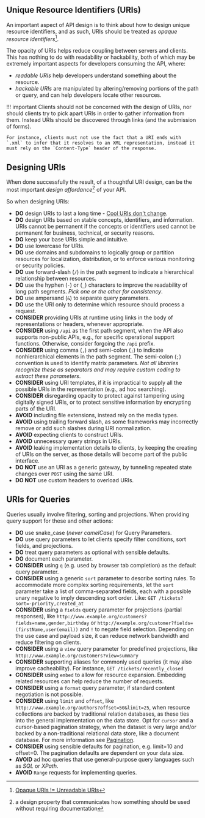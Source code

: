 ## Unique Resource Identifiers (URIs)

An important aspect of API design is to think about how to design unique resource identifiers, and as such, URIs should be treated as *opaque resource identifiers*[^1].

The opacity of URIs helps reduce coupling between servers and clients. This has nothing to do with readability or hackability, both of which may be extremely important aspects for developers consuming the API, where:

- *readable URIs* help developers understand something about the resource.
- *hackable URIs* are manipulated by altering/removing portions of the path or query, and can help developers locate other resources.

!!! important
    Clients should not be concerned with the design of URIs, nor should clients try to pick apart URIs in order to gather information from them. Instead URIs should be discovered through links (and the submission of forms).
    
    For instance, clients must not use the fact that a URI ends with `.xml` to infer that it resolves to an XML representation, instead it must rely on the `Content-Type` header of the response. 

## Designing URIs

When done successfully the result, of a thoughtful URI design, can be the most important *design affordance*[^2] of your API.

So when designing URIs:

- **DO** design URIs to last a long time - [Cool URIs don't change](<http://www.w3.org/Provider/Style/URI>).
- **DO** design URIs based on stable concepts, identifiers, and information. URIs cannot be permanent if the concepts or identifiers used cannot be permanent for business, technical, or security reasons. 
- **DO** keep your base URIs simple and intuitive.
- **DO** use lowercase for URIs.
- **DO** use domains and subdomains to logically group or partition resources for localization, distribution, or to enforce various monitoring or security policies.
- **DO** use forward-slash (`/`) in the path segment to indicate a hierarchical relationship between resources.
- **DO** use the hyphen (`-`) or (`_`) characters to improve the readability of long path segments. *Pick one or the other for consistency*.
- **DO** use ampersand (`&`) to separate query parameters.
- **DO** use the URI only to determine which resource should process a request.
- **CONSIDER** providing URIs at runtime using links in the body of representations or headers, whenever appropriate.
- **CONSIDER** using `/api` as the first path segment, when the API also supports non-public APIs, e.g., for specific operational support functions. Otherwise, consider forgoing the `/api` prefix.
- **CONSIDER** using comma (`,`) and semi-colon (`;`) to indicate nonhierarchical elements in the path segment. The semi-colon (`;`) convention is used to identify matrix parameters. *Not all libraries recognize these as separators and may require custom coding to extract these parameters*.
- **CONSIDER** using URI templates, if it is impractical to supply all the possible URIs in the representation (e.g., ad hoc searching).
- **CONSIDER** disregarding opacity to protect against tampering using digitally signed URIs, or to protect sensitive information by encrypting parts of the URI.
- **AVOID** including file extensions, instead rely on the media types.
- **AVOID** using trailing forward slash, as some frameworks may incorrectly remove or add such slashes during URI normalization.
- **AVOID** expecting clients to construct URIs.
- **AVOID** unnecessary query strings in URIs.
- **AVOID** leaking implementation details to clients, by keeping the creating of URIs on the server, as those details will become part of the public interface.
- **DO NOT** use an URI as a generic gateway, by tunneling repeated state changes over `POST` using the same URI.
- **DO NOT** use custom headers to overload URIs.

## URIs for Queries

Queries usually involve filtering, sorting and projections. When providing query support for these and other actions:

- **DO** use snake_case (*never camelCase*) for Query Parameters.
- **DO** use query parameters to let clients specify filter conditions, sort fields, and projections.
- **DO** treat query parameters as optional with sensible defaults.
- **DO** document each parameter.
- **CONSIDER** using `q` (e.g. used by browser tab completion) as the default query parameter.
- **CONSIDER** using a generic `sort` parameter to describe sorting rules. To accommodate more complex sorting requirements, let the `sort` parameter take a list of comma-separated fields, each with a possible unary negative to imply descending sort order. Like: `GET /tickets?sort=-priority,created_at`
- **CONSIDER** using a `fields` query parameter for projections (partial responses), like `http://www.example.org/customers?fields=name,gender,birthday` or `http://example.org/customer?fields=(firstName,user(email))` and `!` to negate field selection. Depending on the use case and payload size, it can reduce network bandwidth and reduce filtering on clients.
- **CONSIDER** using a `view` query parameter for predefined projections, like `http://www.example.org/customers?view=summary`
- **CONSIDER** supporting aliases for commonly used queries (it may also improve cacheability). For instance, `GET /tickets/recently_closed`
- **CONSIDER** using `embed` to allow for resource expansion. Embedding related resources can help reduce the number of requests.
- **CONSIDER** using a `format` query parameter, if standard content negotiation is not possible.
- **CONSIDER** using `limit` and `offset`, like `http://www.example.org/authors?offset=50&limit=25`, when resource collections are backed by traditional relation databases, as these ties into the general implementation on the data store. Opt for `cursor` and a cursor-based pagination strategy, when the dataset is very large and/or backed by a non-traditional relational data store, like a document database. For more information see [Pagination](representations/#pagination).
- **CONSIDER** using sensible defaults for pagination, e.g. limit=10 and offset=0. The pagination defaults are dependent on your data size.
- **AVOID** ad hoc queries that use general-purpose query languages such as *SQL* or *XPath*.
- **AVOID** `Range` requests for implementing queries.

[^1]: [Opaque URIs != Unreadable URIs](http://www.jenitennison.com/2009/07/25/opaque-uris-unreadable-uris.html)
[^2]: a design property that communicates how something should be used without requiring documentation